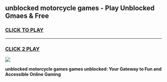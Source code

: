 
## unblocked motorcycle games - Play Unblocked Gmaes & Free
<h3>
<a href="https://news.freeplayer.one?title=unblocked_motorcycle_games&ref=23F">CLICK TO PLAY</a></h3>
<hr>

<h3>
<a href="https://news.freeplayer.one?title=unblocked_motorcycle_games&ref=23F">CLICK 2 PLAY</a>
  
</h3>

<a href="https://news.freeplayer.one?title=unblocked_motorcycle_games&ref=23F/"><img src="https://clearcache.store/games.png"></a>


**unblocked motorcycle games games unblocked: Your Gateway to Fun and Accessible Online Gaming**
